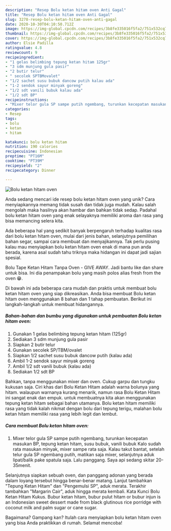 ```yaml
---
description: "Resep Bolu ketan hitam oven Anti Gagal"
title: "Resep Bolu ketan hitam oven Anti Gagal"
slug: 3278-resep-bolu-ketan-hitam-oven-anti-gagal
date: 2020-10-30T04:10:50.712Z
image: https://img-global.cpcdn.com/recipes/3b8fe335016f5fa2/751x532cq70/bolu-ketan-hitam-oven-foto-resep-utama.jpg
thumbnail: https://img-global.cpcdn.com/recipes/3b8fe335016f5fa2/751x532cq70/bolu-ketan-hitam-oven-foto-resep-utama.jpg
cover: https://img-global.cpcdn.com/recipes/3b8fe335016f5fa2/751x532cq70/bolu-ketan-hitam-oven-foto-resep-utama.jpg
author: Elsie Padilla
ratingvalue: 4.8
reviewcount: 9
recipeingredient:
- "1 gelas belimbing tepung ketan hitam 125gr"
- "3 sdm munjung gula pasir"
- "2 butir telur"
- " secolek SPTBMovalet"
- "1/2 sachet susu bubuk dancow putih kalau ada"
- "1-2 sendok sayur minyak goreng"
- "1/2 sdt vanili bubuk kalau ada"
- "1/2 sdt BP"
recipeinstructions:
- "Mixer telor gula SP sampe putih ngembang, turunkan kecepatan masukan BP, tepung ketan hitam, susu bubuk, vanili bubuk Kalo sudah rata masukan minyak, mixer sampe rata saja. Kalau takut bantat, setelah telur gula SP ngembang putih, matikan saja mixer, selanjutnya aduk lipat/balik pake spatula saja. Lalu panggang. Saya api sedang skitar 20-35menit."
categories:
- Resep
tags:
- bolu
- ketan
- hitam

katakunci: bolu ketan hitam 
nutrition: 190 calories
recipecuisine: Indonesian
preptime: "PT16M"
cooktime: "PT39M"
recipeyield: "2"
recipecategory: Dinner

---
```



![Bolu ketan hitam oven](https://img-global.cpcdn.com/recipes/3b8fe335016f5fa2/751x532cq70/bolu-ketan-hitam-oven-foto-resep-utama.jpg)

Anda sedang mencari ide resep bolu ketan hitam oven yang unik? Cara menyiapkannya memang tidak susah dan tidak juga mudah. Kalau salah mengolah maka hasilnya akan hambar dan bahkan tidak sedap. Padahal bolu ketan hitam oven yang enak selayaknya memiliki aroma dan rasa yang bisa memancing selera kita.

Ada beberapa hal yang sedikit banyak berpengaruh terhadap kualitas rasa dari bolu ketan hitam oven, mulai dari jenis bahan, selanjutnya pemilihan bahan segar, sampai cara membuat dan menyajikannya. Tak perlu pusing kalau mau menyiapkan bolu ketan hitam oven enak di mana pun anda berada, karena asal sudah tahu triknya maka hidangan ini dapat jadi sajian spesial.

Bolu Tape Ketan Hitam Tanpa Oven - GIVE AWAY. Jadi bantu like dan share untuk bisa. Ini dia penampakan bolu yang masih polos alias fresh from the oven 😁.


Di bawah ini ada beberapa cara mudah dan praktis untuk membuat bolu ketan hitam oven yang siap dikreasikan. Anda bisa membuat Bolu ketan hitam oven menggunakan 8 bahan dan 1 tahap pembuatan. Berikut ini langkah-langkah untuk membuat hidangannya.

<!--inarticleads1-->

##### Bahan-bahan dan bumbu yang digunakan untuk pembuatan Bolu ketan hitam oven:

1. Gunakan 1 gelas belimbing tepung ketan hitam (125gr)
1. Sediakan 3 sdm munjung gula pasir
1. Siapkan 2 butir telur
1. Gunakan  secolek SP/TBM/ovalet
1. Siapkan 1/2 sachet susu bubuk dancow putih (kalau ada)
1. Ambil 1-2 sendok sayur minyak goreng
1. Ambil 1/2 sdt vanili bubuk (kalau ada)
1. Sediakan 1/2 sdt BP


Bahkan, tanpa menggunakan mixer dan oven. Cukup garpu dan tungku kukusan saja. Ciri khas dari Bolu Ketan Hitam adalah warna bolunya yang hitam. walaupun warnanya kurang menarik, namun rasa Bolu Ketan Hitam ini sangat enak dan empuk. untuk membuatnya kita akan menggunakan tepung ketan hitam sebagai bahan utamanya. Bolu ketan hitam memiliki rasa yang tidak kalah nikmat dengan bolu dari tepung terigu, malahan bolu ketan hitam memiliki rasa yang lebih legit dan lembut. 

<!--inarticleads2-->

##### Cara membuat Bolu ketan hitam oven:

1. Mixer telor gula SP sampe putih ngembang, turunkan kecepatan masukan BP, tepung ketan hitam, susu bubuk, vanili bubuk Kalo sudah rata masukan minyak, mixer sampe rata saja. Kalau takut bantat, setelah telur gula SP ngembang putih, matikan saja mixer, selanjutnya aduk lipat/balik pake spatula saja. Lalu panggang. Saya api sedang skitar 20-35menit.


Selanjutnya siapkan sebuah oven, dan panggang adonan yang berada dalam loyang tersebut hingga benar-benar matang. Lanjut tambahkan &#34;Tepung Ketan Hitam&#34; dan &#34;Pengemulsi SP&#34;, aduk merata. Terakhir tambahkan &#34;Margarin Cair&#34;, aduk hingga merata kembali. Kata Kunci Bolu Ketan Hitam Kukus. Bubur ketan hitam, bubur pulut hitam or bubur injun is an Indonesian sweet dessert made from black glutinous rice porridge with coconut milk and palm sugar or cane sugar. 

Bagaimana? Gampang kan? Itulah cara menyiapkan bolu ketan hitam oven yang bisa Anda praktikkan di rumah. Selamat mencoba!
